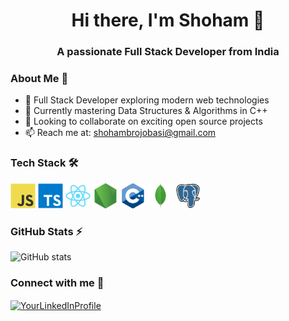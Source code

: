 <h1 align="center">Hi there, I'm Shoham 👋</h1>
<h3 align="center">A passionate Full Stack Developer from India</h3>

### About Me 🚀
- 🔭 Full Stack Developer exploring modern web technologies
- 🌱 Currently mastering Data Structures & Algorithms in C++
- 👯 Looking to collaborate on exciting open source projects
- 📫 Reach me at: shohambrojobasi@gmail.com

### Tech Stack 🛠️
<p align="left">
<img src="https://raw.githubusercontent.com/devicons/devicon/master/icons/javascript/javascript-original.svg" alt="javascript" width="40" height="40"/>
<img src="https://raw.githubusercontent.com/devicons/devicon/master/icons/typescript/typescript-original.svg" alt="typescript" width="40" height="40"/>
<img src="https://raw.githubusercontent.com/devicons/devicon/master/icons/react/react-original.svg" alt="react" width="40" height="40"/>
<img src="https://raw.githubusercontent.com/devicons/devicon/master/icons/nodejs/nodejs-original.svg" alt="nodejs" width="40" height="40"/>
<img src="https://raw.githubusercontent.com/devicons/devicon/master/icons/cplusplus/cplusplus-original.svg" alt="cplusplus" width="40" height="40"/>
<img src="https://raw.githubusercontent.com/devicons/devicon/master/icons/mongodb/mongodb-original.svg" alt="mongodb" width="40" height="40"/>
<img src="https://raw.githubusercontent.com/devicons/devicon/master/icons/postgresql/postgresql-original.svg" alt="postgresql" width="40" height="40"/>
</p>

### GitHub Stats ⚡
![GitHub stats](https://github-readme-stats.vercel.app/api?username=shohambro&show_icons=true&theme=radical)

### Connect with me 🤝
<p align="left">
<a href="https://linkedin.com/in/YourLinkedInProfile" target="blank"><img align="center" src="https://raw.githubusercontent.com/rahuldkjain/github-profile-readme-generator/master/src/images/icons/Social/linked-in-alt.svg" alt="YourLinkedInProfile" height="30" width="40" /></a>
</p>
